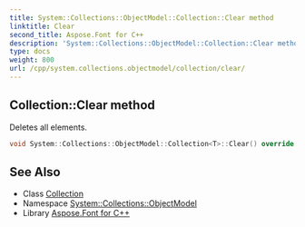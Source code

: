 ```yaml
---
title: System::Collections::ObjectModel::Collection::Clear method
linktitle: Clear
second_title: Aspose.Font for C++
description: 'System::Collections::ObjectModel::Collection::Clear method. Deletes all elements in C++.'
type: docs
weight: 800
url: /cpp/system.collections.objectmodel/collection/clear/
---
```

## Collection::Clear method


Deletes all elements.

```cpp
void System::Collections::ObjectModel::Collection<T>::Clear() override
```

## See Also

* Class [Collection](../)
* Namespace [System::Collections::ObjectModel](../../)
* Library [Aspose.Font for C++](../../../)
